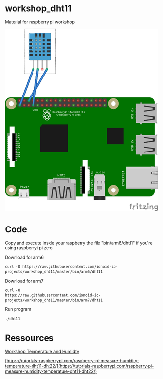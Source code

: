 # workshop_dht11
Material for raspberry pi workshop

![wiring](doc/img/dht11.jpg)

# Code

Copy and execute inside your raspberry the file "bin/arm6/dht11" if you're using raspberryi pi zero

Download for arm6
```
curl -O https://raw.githubusercontent.com/ionoid-io-projects/workshop_dht11/master/bin/arm6/dht11
```

Download for arm7

```
curl -O
https://raw.githubusercontent.com/ionoid-io-projects/workshop_dht11/master/bin/arm7/dht11
```

Run program
```
./dht11
```

# Ressources
[Workshop Temperature and Humidty](https://github.com/opendevices/iot.apps/tree/master/workshop-temperature-humidty-dht11-dht22)

[https://tutorials-raspberrypi.com/raspberry-pi-measure-humidity-temperature-dht11-dht22/](https://tutorials-raspberrypi.com/raspberry-pi-measure-humidity-temperature-dht11-dht22/)


